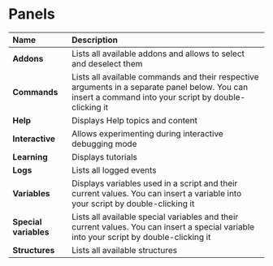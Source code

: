 # Panels

| Name | Description |
| :--- | :--- |
| **Addons** | Lists all available addons and allows to select and deselect them |
| **Commands** | Lists all available commands and their respective arguments in a separate panel below. You can insert a command into your script by double-clicking it |
| **Help** | Displays Help topics and content |
| **Interactive** | Allows experimenting during interactive debugging mode |
| **Learning** | Displays tutorials |
| **Logs** | Lists all logged events |
| **Variables** | Displays variables used in a script and their current values. You can insert a variable into your script by double-clicking it |
| **Special variables** | Lists all available special variables and their current values. You can insert a special variable into your script by double-clicking it |
| **Structures** | Lists all available structures |



